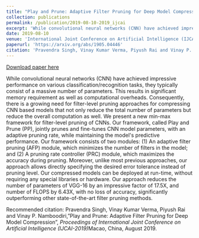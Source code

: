 ```yaml
---
title: "Play and Prune: Adaptive Filter Pruning for Deep Model Compression"
collection: publications
permalink: /publication/2019-08-10-2019_ijcai
excerpt: 'While convolutional neural networks (CNN) have achieved impressive performance on various classification/recognition tasks, they typically consist of a massive number of parameters. This results in significant memory requirement as well as computational overheads. Consequently, there is a growing need for filter-level pruning approaches for compressing CNN based models that not only reduce the total number of parameters but reduce the overall computation as well. We present a new min-max framework for filter-level pruning of CNNs. Our framework, called Play and Prune (PP), jointly prunes and fine-tunes CNN model parameters, with an adaptive pruning rate, while maintaining the model&apos;s predictive performance. Our framework consists of two modules: (1) An adaptive filter pruning (AFP) module, which minimizes the number of filters in the model; and (2) A pruning rate controller (PRC) module, which maximizes the accuracy during pruning. Moreover, unlike most previous approaches, our approach allows directly specifying the desired error tolerance instead of pruning level. Our compressed models can be deployed at run-time, without requiring any special libraries or hardware. Our approach reduces the number of parameters of VGG-16 by an impressive factor of 17.5X, and number of FLOPS by 6.43X, with no loss of accuracy, significantly outperforming other state-of-the-art filter pruning methods.'
date: 2019-08-10
venue: 'International Joint Conference on Artificial Intelligence (IJCAI-2019)'
paperurl: 'https://arxiv.org/abs/1905.04446'
citation: 'Pravendra Singh, Vinay Kumar Verma, Piyush Rai and Vinay P. Namboodiri,”Play and Prune: Adaptive Filter Pruning for Deep Model Compression”, <i>Proceedings of International Joint Conference on Artificial Intelligence (IJCAI-2019)</i>Macao, China, August 2019.'
---
```


<a href='https://arxiv.org/abs/1905.04446'>Download paper here</a>

While convolutional neural networks (CNN) have achieved impressive performance on various classification/recognition tasks, they typically consist of a massive number of parameters. This results in significant memory requirement as well as computational overheads. Consequently, there is a growing need for filter-level pruning approaches for compressing CNN based models that not only reduce the total number of parameters but reduce the overall computation as well. We present a new min-max framework for filter-level pruning of CNNs. Our framework, called Play and Prune (PP), jointly prunes and fine-tunes CNN model parameters, with an adaptive pruning rate, while maintaining the model&apos;s predictive performance. Our framework consists of two modules: (1) An adaptive filter pruning (AFP) module, which minimizes the number of filters in the model; and (2) A pruning rate controller (PRC) module, which maximizes the accuracy during pruning. Moreover, unlike most previous approaches, our approach allows directly specifying the desired error tolerance instead of pruning level. Our compressed models can be deployed at run-time, without requiring any special libraries or hardware. Our approach reduces the number of parameters of VGG-16 by an impressive factor of 17.5X, and number of FLOPS by 6.43X, with no loss of accuracy, significantly outperforming other state-of-the-art filter pruning methods.

Recommended citation: Pravendra Singh, Vinay Kumar Verma, Piyush Rai and Vinay P. Namboodiri,”Play and Prune: Adaptive Filter Pruning for Deep Model Compression”, <i>Proceedings of International Joint Conference on Artificial Intelligence (IJCAI-2019)</i>Macao, China, August 2019.